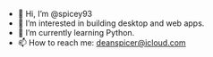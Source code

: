 - 👋 Hi, I’m @spicey93
- 👀 I’m interested in building desktop and web apps.
- 🌱 I’m currently learning Python.
- 📫 How to reach me: deanspicer@icloud.com

<!---
spicey93/spicey93 is a ✨ special ✨ repository because its `README.md` (this file) appears on your GitHub profile.
You can click the Preview link to take a look at your changes.
--->
